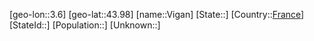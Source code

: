 ﻿---
location: [43.98,3.6]
type: City
tags:
- geo/City


SpocWebEntityId: 35282
isDeleted: false
confidential: public

---
[geo-lon::3.6]
[geo-lat::43.98]
[name::Vigan]
[State::]
[Country::[France](geo/Continent/Europe/France.md)]
[StateId::]
[Population::]
[Unknown::]

